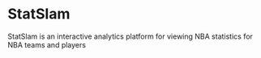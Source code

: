 # StatSlam
 StatSlam is an interactive analytics platform for viewing NBA statistics for NBA teams and players
